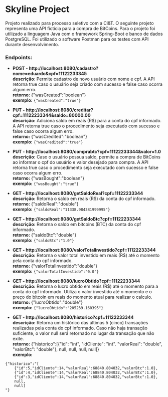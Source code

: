 # Skyline Project
Projeto realizado para processo seletivo com a Ci&T.
O seguinte projeto representa uma API ficticia para a compra de BitCoins.
Para o projeto foi utilizado a linguagem Java com o framework Spring-Boot e banco de dados PostgreSQL. Foi utilizado o software Postman para os testes com API durante desenvolvimento.


### Endpoints:
* **POST - http://localhost:8080/cadastro?nome=eduardo&cpf=11122233345**  
**descrição**: Permite cadastro de novo usuário com nome e cpf. A API retorna true caso o usuário seja criado com sucesso e false caso ocorra algum erro.  
**retorno:** {"wasCreated":"boolean"}  
**exemplo:**
`{"wasCreated":"true"}`

* **PUT - http://localhost:8080/creditar?cpf=11122233344&saldo=80000.00**  
**descrição:** Adiciona saldo em reais (R$) para a conta do cpf informado. A API retorna true caso o procedimento seja executado com sucesso e false caso ocorra algum erro.  
**retorno:** {"wasCredited":"boolean"}  
**exemplo:**
`{"wasCredited":"true"}`

* **PUT - http://localhost:8080/comprabtc?cpf=11122233344&valor=1.0**  
**descrição:** Caso o usuário possua saldo, permite a compra de BitCoins ao informar o cpf do usuário e valor desejado para compra. A API retorna true caso o procedimento seja executado com sucesso e false caso ocorra algum erro.  
**retorno:** {"wasBought":"boolean"}  
**exemplo:**
`{"wasBought":"true"}`

* **GET - http://localhost:8080/getSaldoReal?cpf=11122233344**  
**descrição:** Retorna o saldo em reais (R$) da conta do cpf informado.  
**retorno:** {"saldoReal":"double"}  
**exemplo:**
`{"saldoReal":"11338.984381999995"}`

* **GET - http://localhost:8080/getSaldoBtc?cpf=11122233344**  
**descrição:** Retorna o saldo em bitcoins (BTC) da conta do cpf informado.  
**retorno:** {"saldoBtc":"double"}  
**exemplo:**
`{"saldoBtc":"1.0"}`

* **GET - http://localhost:8080/valorTotalInvestido?cpf=11122233344**  
**descrição:** Retorna o valor total investido em reais (R$) até o momento pela conta do cpf informado.  
**retorno:** {"valorTotalInvestido":"double"}  
**exemplo:**
`{"valorTotalInvestido":"0.0"}`

* **GET - http://localhost:8080/lucroObtido?cpf=11122233344**  
**descrição:** Retorna o lucro obtido em reais (R$) até o momento para a conta do cpf informado. Utiliza o valor investido até o momento e o preço do bitcoin em reais do momento atual para realizar o calculo.  
**retorno:** {"lucroObtido":"double"}  
**exemplo:**
`{"lucroObtido":"205239.160395"}`

* **GET - http://localhost:8080/historico?cpf=11122233344**  
**descrição:** Retorna um histórico das últimas 5 (cinco) transações realizadas pela conta do cpf informado. Caso não haja transação suficiente, o valor null será retornado no lugar da transação que não exite.  
**retorno:** {"historico":[{"id": "int", "idCliente": "int". "valorReal": "double", "valorBtc": "double"}, null, null, null, null]}  
**exemplo:** 

```
{"historico":"[
	{"id":5,"idCliente":14,"valorReal":68840.804032,"valorBtc":1.0},
	{"id":4,"idCliente":14,"valorReal":68840.804032,"valorBtc":1.0},
	{"id":3,"idCliente":14,"valorReal":68840.804032,"valorBtc":1.0},
	null,
	null]
"}
```
